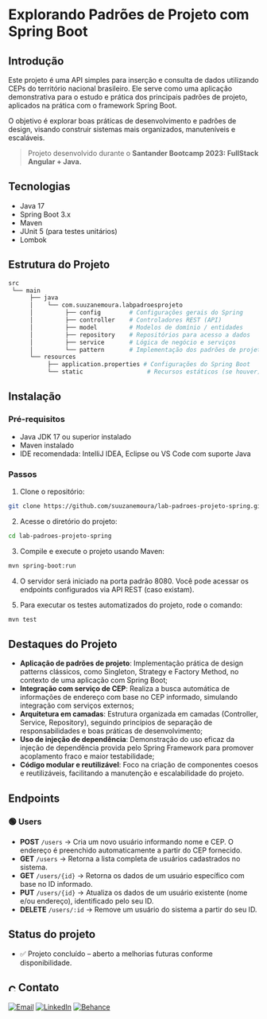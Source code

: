 # Explorando Padrões de Projeto com Spring Boot

## Introdução

Este projeto é uma API simples para inserção e consulta de dados utilizando CEPs do território nacional brasileiro. Ele serve como uma aplicação demonstrativa para o estudo e prática dos principais padrões de projeto, aplicados na prática com o framework Spring Boot.

O objetivo é explorar boas práticas de desenvolvimento e padrões de design, visando construir sistemas mais organizados, manuteníveis e escaláveis.

> Projeto desenvolvido durante o **Santander Bootcamp 2023: FullStack Angular + Java.**

## Tecnologias
- Java 17
- Spring Boot 3.x
- Maven
- JUnit 5 (para testes unitários)
- Lombok

## Estrutura do Projeto
```bash
src
 └── main
      ├── java
      │    └── com.suuzanemoura.labpadroesprojeto
      │         ├── config        # Configurações gerais do Spring
      │         ├── controller    # Controladores REST (API)
      │         ├── model         # Modelos de domínio / entidades
      │         ├── repository    # Repositórios para acesso a dados
      │         ├── service       # Lógica de negócio e serviços
      │         └── pattern       # Implementação dos padrões de projeto
      └── resources
           ├── application.properties # Configurações do Spring Boot
           └── static                  # Recursos estáticos (se houver)

```


## Instalação

### Pré-requisitos

- Java JDK 17 ou superior instalado
- Maven instalado
- IDE recomendada: IntelliJ IDEA, Eclipse ou VS Code com suporte Java

### Passos

1. Clone o repositório:

```bash
git clone https://github.com/suuzanemoura/lab-padroes-projeto-spring.git
```

2. Acesse o diretório do projeto:
```bash
cd lab-padroes-projeto-spring
```

3. Compile e execute o projeto usando Maven:
```bash
mvn spring-boot:run
```

4. O servidor será iniciado na porta padrão 8080. Você pode acessar os endpoints configurados via API REST (caso existam).
   
5. Para executar os testes automatizados do projeto, rode o comando:
```bash
mvn test
```

## Destaques do Projeto

- **Aplicação de padrões de projeto**: Implementação prática de design patterns clássicos, como Singleton, Strategy e Factory Method, no contexto de uma aplicação com Spring Boot;
- **Integração com serviço de CEP**: Realiza a busca automática de informações de endereço com base no CEP informado, simulando integração com serviços externos;
- **Arquitetura em camadas**: Estrutura organizada em camadas (Controller, Service, Repository), seguindo princípios de separação de responsabilidades e boas práticas de desenvolvimento;
- **Uso de injeção de dependência**: Demonstração do uso eficaz da injeção de dependência provida pelo Spring Framework para promover acoplamento fraco e maior testabilidade;
- **Código modular e reutilizável**: Foco na criação de componentes coesos e reutilizáveis, facilitando a manutenção e escalabilidade do projeto.


## Endpoints
### 🟢 **Users**
- **POST** `/users` → Cria um novo usuário informando nome e CEP. O endereço é preenchido automaticamente a partir do CEP fornecido.
- **GET** `/users` → Retorna a lista completa de usuários cadastrados no sistema.
- **GET** `/users/{id}` → Retorna os dados de um usuário específico com base no ID informado.
- **PUT** `/users/{id}` → Atualiza os dados de um usuário existente (nome e/ou endereço), identificado pelo seu ID.
- **DELETE** `/users/:id` → Remove um usuário do sistema a partir do seu ID.

## Status do projeto

- ✅ Projeto concluído – aberto a melhorias futuras conforme disponibilidade.

## <img alt="Coração Roxo" height="15" src="https://github.com/suuzanemoura/suuzanemoura/assets/104701271/ce158244-38f2-4162-b0a4-24b1cfa66ef8"> **Contato**  
[![Email](https://img.shields.io/badge/-Gmail-EBE2F1?style=for-the-badge&logo=gmail&logoColor=460C68)](mailto:suuzanemoura@gmail.com)
[![LinkedIn](https://img.shields.io/badge/LinkedIn-EBE2F1?style=for-the-badge&logo=linkedin&logoColor=460C68)](https://www.linkedin.com/in/suuzanemoura)
[![Behance](https://img.shields.io/badge/-Behance-EBE2F1?style=for-the-badge&logo=behance&logoColor=460C68)](https://www.behance.net/suzanemoura)
